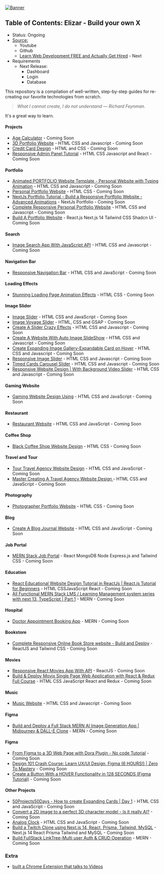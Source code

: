 [![Banner](https://codecrafters.io/images/byox-banner.gif)](https://codecrafters.io/github-banner)

## Table of Contents: Elizar - Build your own X
- Status: Ongoing
- [Source:](https://shadowsilver07.github.io/Elizar---Build-your-own-X/)
  - Youtube
  - Github
  - [Learn Web Development FREE and Actually Get Hired](youtube.com/watch?v=14-xBLhZ4AE) - Next
- Requirements
  - Next Release:
    - Dashboard
    - Login
    - Database


This repository is a compilation of well-written, step-by-step guides for re-creating our favorite technologies from scratch.

> _What I cannot create, I do not understand — Richard Feynman._

It's a great way to learn.

#### Projects
- [Age Calculator](https://www.youtube.com/watch?v=lBmnB_EqupU) - Coming Soon
- [3D Portfolio Website](https://www.youtube.com/watch?v=zrBVFGlnyA8) -  HTML CSS and Javascript - Coming Soon
- [Credit Card Design](https://www.youtube.com/watch?v=3i9H7Od3h4c) - HTML and CSS - Coming Soon
- [Responsive Admin Panel Tutorial](https://www.youtube.com/watch?v=K7vHoUwClaM) - HTML CSS Javascript and React - Coming Soon

#### Portfolio
- [Animated PORTFOLIO Website Template - Personal Website with Typing Animation](https://www.youtube.com/watch?v=YfmYUtGOaTg) -  HTML CSS and Javascript - Coming Soon
- [Personal Portfolio Website](https://www.youtube.com/watch?v=leiW9-1ONc4) - HTML CSS - Coming Soon
- [NextJs Portfolio Tutorial - Build a Responsive Portfolio Website - Advanced Animations](https://www.youtube.com/watch?v=Kb1f5bvF6f4) - NextJs Portfolio - Coming Soon
- [Complete Responsive Personal Portfolio Website](https://www.youtube.com/watch?v=iiPBW1XwTlk) - HTML CSS and Javascript - Coming Soon
- [Build A Portfolio Website](https://www.youtube.com/watch?v=Rew98iFupBM) - React.js Next.js 14 Tailwind CSS Shadcn UI - Coming Soon
 
#### Search
- [Image Search App With JavaScript API](https://www.youtube.com/watch?v=oaliV2Dp7WQ) - HTML CSS and Javascript - Coming Soon

#### Navigation Bar
- [Responsive Navigation Bar](https://www.youtube.com/watch?v=U8smiWQ8Seg) - HTML CSS and JavaScript - Coming Soon

#### Loading Effects
- [Stunning Loading Page Animation Effects](https://www.youtube.com/watch?v=zoHzNEc9Peo) - HTML CSS - Coming Soon
  
#### Image Slider
- [Image Slider](https://www.youtube.com/watch?v=Y3s0_Vy6Uy0&t=738s) - HTML CSS and JavaScript - Coming Soon
- [Image Voyage Slider](https://www.youtube.com/watch?v=tl1xlnqHiYs) - HTML, CSS and GSAP - Coming Soon
- [Create A Slider Crazy Effects](https://www.youtube.com/watch?v=j7GG009J9uc) - HTML CSS and Javascript - Coming Soon
- [Create A Website With Auto Image SlideShow](https://www.youtube.com/watch?v=_ABKth7CMh0) - HTML CSS and Javascript - Coming Soon
- [Create Expanding Image Gallery-Expandable Card on Hover](https://www.youtube.com/watch?v=3w-2nIZPMOY) - HTML CSS and Javascript - Coming Soon
- [Responsive Image Slider](https://www.youtube.com/watch?v=iBcjzaOvE94) - HTML CSS and Javascript - Coming Soon
- [Timed Cards Carousel Slider](https://www.youtube.com/watch?v=A1E3sYUOQ5o) - HTML CSS and Javascript - Coming Soon
- [Responsive Website Design | With Background Video Slider](https://www.youtube.com/watch?v=ThaIBFd387A) - HTML CSS and Javascript - Coming Soon 
  
#### Gaming Website
- [Gaming Website Design Using](https://www.youtube.com/watch?v=aSAJZM40szc) - HTML CSS and JavaScript - Coming Soon

#### Restaurant
- [Restaurant Website](https://www.youtube.com/watch?v=CjVGp5kGHxA) - HTML CSS and JavaScript - Coming Soon

#### Coffee Shop
- [Black Coffee Shop Website Design](https://www.youtube.com/watch?v=Y0n1fr3PKzQ) - HTML CSS - Coming Soon
  
#### Travel and Tour
- [Tour Travel Agency Website Design](https://www.youtube.com/watch?v=koQE3Q3vtQ8) -  HTML CSS and JavaScript - Coming Soon
- [Master Creating A Travel Agency Website Design ](https://www.youtube.com/watch?v=NAoSgR7KhhI) - HTML CSS and JavaScript - Coming Soon

#### Photography
- [Photographer Portfolio Website](https://www.youtube.com/watch?v=HwD1G2TCO0k) - HTML CSS - Coming Soon 

#### Blog
- [Create A Blog Journal Website](https://www.youtube.com/watch?v=fW7tGwgnFlE) - HTML CSS and JavaScript - Coming Soon

#### Job Portal
- [MERN Stack Job Portal](https://www.youtube.com/watch?v=soeLKXaMZ6U) - React MongoDB Node Express.js and Tailwind CSS - Coming Soon

#### Education
- [React Educational Website Design Tutorial in ReactJs | React.js Tutorial for Beginners](https://www.youtube.com/watch?v=KkQATIXBY5w) -  HTML CSSJavaScript React - Coming Soon
- [All Functional MERN Stack LMS / Learning Management system series with next 13, TypeScript | Part 1](https://www.youtube.com/watch?v=kf6yyxMck8Y) - MERN - Coming Soon

#### Hospital
- [Doctor Appointment Booking App](https://www.youtube.com/watch?v=3G-8zIiGy24) - MERN - Coming Soon

#### Bookstore
- [Complete Responsive Online Book Store website - Build and Deploy](https://www.youtube.com/watch?v=d-XyhNQQWFw) - ReactJS and Tailwind CSS - Coming Soon

#### Movies
- [Responsive React Movies App With API](https://www.youtube.com/watch?v=ntYXj9W1Ez8) - ReactJS - Coming Soon
- [Build & Deploy Movix Single Page Web Application with React & Redux Full Course](https://www.youtube.com/watch?v=VLgVw2NEqCM) - HTML CSS JavaScript React and Redux - Coming Soon

#### Music
- [Music Website](https://www.youtube.com/watch?v=rxM7KzBZRfE) - HTML CSS and Javascript - Coming Soon

#### Figma
- [Build and Deploy a Full Stack MERN AI Image Generation App | Midjourney & DALL-E Clone](https://www.youtube.com/watch?v=EyIvuigqDoA) - MERN - Coming Soon
  
#### Figma
- [From Figma to a 3D Web Page with Dora Plugin - No code Tutorial](https://www.youtube.com/watch?v=slentvTk3gY&t=12s) - Coming Soon
- [Design 101 Crash Course: Learn UX/UI Design, Figma (6 HOURS!) | Zero To Mastery](https://www.youtube.com/watch?v=cKZEgtQUxlU) - Coming Soon
- [Create a Button With a HOVER Functionality in 128 SECONDS (Figma Tutorial)](https://www.youtube.com/watch?v=AHBEpMD2dZ0) - Coming Soon

#### Other Projects
- [50Projects50Days - How to create Expanding Cards | Day 1](https://www.youtube.com/watch?v=69FkUGpw3ok&list=PLX7mEGqtfnSqGdETTWURHZFWaRySSFJIz&index=3) - HTML CSS and JavaScript - Coming Soon
- [Convert a 2D image to a perfect 3D character model - Is it really AI?](https://www.youtube.com/watch?v=gJ8Lg3KYkbI) - Coming Soon
- [Analog Clock](https://www.youtube.com/watch?v=g_ticKFCOWU) - HTML CSS and JavaScript - Coming Soon
- [Build a Twitch Clone using Next.js 14, React, Prisma, Tailwind, MySQL](https://www.youtube.com/watch?v=a02JAryRPVU) - Next.js 14 React Prisma Tailwind and MySQL - Coming Soon
- [Build FullStack LinkTree-Multi user Auth & CRUD Operation](https://www.youtube.com/watch?v=m5xjlSib2ls) - MERN - Coming Soon

### Extra
- [built a Chrome Extension that talks to Videos](https://www.youtube.com/shorts/ToIfwWHXddc)
